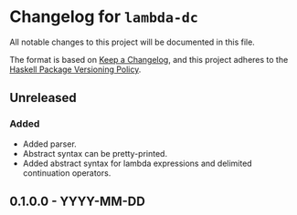 # Changelog for `lambda-dc`

All notable changes to this project will be documented in this file.

The format is based on [Keep a Changelog](https://keepachangelog.com/en/1.0.0/),
and this project adheres to the
[Haskell Package Versioning Policy](https://pvp.haskell.org/).

## Unreleased

### Added

- Added parser.
- Abstract syntax can be pretty-printed.
- Added abstract syntax for lambda expressions and delimited continuation operators.

## 0.1.0.0 - YYYY-MM-DD
